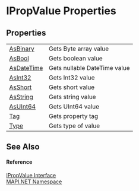# IPropValue Properties




## Properties
<table>
<tr>
<td><a href="a9a2a904-baf7-a6fd-f62e-0944f72684bb.md">AsBinary</a></td>
<td>Gets Byte array value</td></tr>
<tr>
<td><a href="b09fb6bc-d144-daa8-dfcf-18a47d5058a7.md">AsBool</a></td>
<td>Gets boolean value</td></tr>
<tr>
<td><a href="e50e9f88-5e3c-1276-3e36-5ef94b710cbb.md">AsDateTime</a></td>
<td>Gets nullable DateTime value</td></tr>
<tr>
<td><a href="a6ab31df-68ac-5b76-60c8-5bc4df53845e.md">AsInt32</a></td>
<td>Gets Int32 value</td></tr>
<tr>
<td><a href="06497041-8490-ef2a-64ad-b68e9535f2a2.md">AsShort</a></td>
<td>Gets short value</td></tr>
<tr>
<td><a href="0acaf8cc-d6dc-160c-fdf4-f3e1bfc8de43.md">AsString</a></td>
<td>Gets string value</td></tr>
<tr>
<td><a href="bb9cfd33-3b16-eed0-b0bb-3bb60e2a8aa9.md">AsUInt64</a></td>
<td>Gets UInt64 value</td></tr>
<tr>
<td><a href="b750c2b5-8948-7c24-e633-f7efb37c2b86.md">Tag</a></td>
<td>Gets property tag</td></tr>
<tr>
<td><a href="a13f72a2-a500-07dd-4889-c71dde2ff44f.md">Type</a></td>
<td>Gets type of value</td></tr>
</table>

## See Also


#### Reference
<a href="2a268271-39cd-b9bd-d434-1bd1ce5d3066.md">IPropValue Interface</a>  
<a href="5bef4637-66f8-16d4-e5f4-4d0da57a1538.md">MAPI.NET Namespace</a>  
